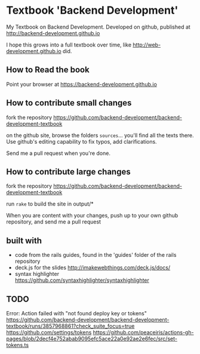 # Textbook 'Backend Development'

My Textbook on Backend Development. Developed on github, published at
http://backend-development.github.io

I hope this grows into a full textbook over time,
like http://web-development.github.io did.

## How to Read the book

Point your browser at
https://backend-development.github.io

## How to contribute small changes

fork the repository
https://github.com/backend-development/backend-development-textbook

on the github site, browse the folders `sources`... you'll find
all the texts there. Use github's editing capability to fix
typos, add clarifications.

Send me a pull request when you're done.

## How to contribute large changes

fork the repository
https://github.com/backend-development/backend-development-textbook

run `rake` to build the site in output/\*

When you are content with your changes, push up to your own github repository,
and send me a pull request

## built with

- code from the rails guides, found in the 'guides' folder of the rails repository
- deck.js for the slides http://imakewebthings.com/deck.js/docs/
- syntax highlighter https://github.com/syntaxhighlighter/syntaxhighlighter

## TODO

Error: Action failed with "not found deploy key or tokens"
https://github.com/backend-development/backend-development-textbook/runs/3857968861?check_suite_focus=true
https://github.com/settings/tokens
https://github.com/peaceiris/actions-gh-pages/blob/2decf4e752abab9095efc5ace22a0e92ae2e6fec/src/set-tokens.ts
